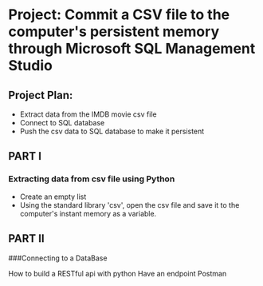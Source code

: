 # Project: Commit a CSV file to the computer's persistent memory through Microsoft SQL Management Studio
## Project Plan:
- Extract data from the IMDB movie csv file
- Connect to SQL database
- Push the csv data to SQL database to make it persistent

## PART I
### Extracting data from csv file using Python
- Create an empty list
- Using the standard library 'csv', open the csv file and save it to the computer's instant memory as a variable.


 
 ## PART II
 ###Connecting to a DataBase
 
 How to build a RESTful api with python
 Have an endpoint
 Postman
